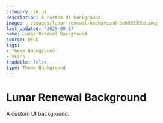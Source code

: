 ```yaml
---
category: Skins
description: A custom UI background.
image: ../images/lunar-renewal-background-3e6055399e.png
last_updated: '2025-09-17'
name: Lunar Renewal Background
source: WFCD
tags:
- Theme Background
- Skins
tradable: false
type: Theme Background
---
```


# Lunar Renewal Background

A custom UI background.

